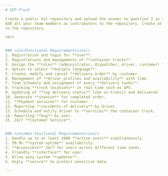 ```yaml
---
# SEP-Truck

Create a public Git repository and upload the answer to question 3 in a Markdown format.
Add all your team members as contributors to the repository. Create at least 2 (TWO) commits
to the repository.

<br>


### <ins>Functional Requirements<ins/>
1. Registration and login for **user**.
2. Registrations and managements of **container trucks**.
3. Assign the **roles** (administrator, dispatcher, driver, customer) for each user.
4. Option to select **mutiple language**.
5. Create, modify and cancel **delivery order** by customer.
6. Management of **driver profiles and availability** with time.
7. Time Schedule and assignment of every **delivery tasks**.
8. Tracking **truck locations** in real-time such as GPS.
9. Updating of **log delivery status** like in-transit and delivered.
10. Generate **invoice** for completed order.
11. **Payment services** for customer.
12. Reporting **incidents of delivery** by driver.
13. Schedule and notify driver to **services** the container truck.
14. Reporting **bug** by user.
15. 24/7 **Customer Service**.


### <ins>Non-functional Requirements<ins/>
1. Handle up to at least 1000 **active users** simultaneously.
2. 99.9% **system uptime** availability.
3. **Accessible** 24/7 for users across different time zones.
4. Friendly **interface** for user.
5. Allow easy system **updates**.
6. Higly **secure** to protect sensitive data.

---
```

